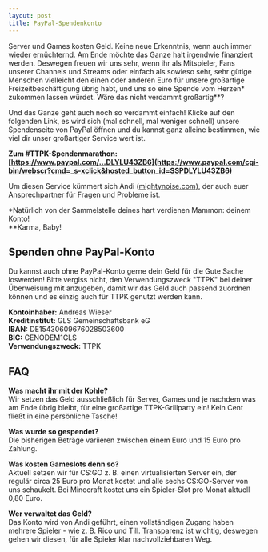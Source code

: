 ```yaml
---
layout: post
title: PayPal-Spendenkonto
---
```



Server und Games kosten Geld. Keine neue Erkenntnis, wenn auch immer wieder ernüchternd. Am Ende möchte das Ganze halt irgendwie finanziert werden. Deswegen freuen wir uns sehr, wenn ihr als Mitspieler, Fans unserer Channels und Streams oder einfach als sowieso sehr, sehr gütige Menschen vielleicht den einen oder anderen Euro für unsere großartige Freizeitbeschäftigung übrig habt, und uns so eine Spende vom Herzen* zukommen lassen würdet. Wäre das nicht verdammt großartig**?

Und das Ganze geht auch noch so verdammt einfach! Klicke auf den folgenden Link, es wird sich (mal schnell, mal weniger schnell) unsere Spendenseite von PayPal öffnen und du kannst ganz alleine bestimmen, wie viel dir unser großartiger Service wert ist.  

**Zum #TTPK-Spendenmarathon: [https://www.paypal.com/...DLYLU43ZB6](https://www.paypal.com/cgi-bin/webscr?cmd=_s-xclick&hosted_button_id=SSPDLYLU43ZB6)**  

Um diesen Service kümmert sich Andi ([mightynoise.com](http://www.mightynoise.com)), der auch euer Ansprechpartner für Fragen und Probleme ist.

*Natürlich von der Sammelstelle deines hart verdienen Mammon: deinem Konto!  
**Karma, Baby!  

## Spenden ohne PayPal-Konto

Du kannst auch ohne PayPal-Konto gerne dein Geld für die Gute Sache loswerden! Bitte vergiss nicht, den Verwendungszweck "TTPK" bei deiner Überweisung mit anzugeben, damit wir das Geld auch passend zuordnen können und es einzig auch für TTPK genutzt werden kann.  

**Kontoinhaber:** Andreas Wieser  
**Kreditinstitut:** GLS Gemeinschaftsbank eG  
**IBAN:** DE15430609676028503600  
**BIC:** GENODEM1GLS  
**Verwendungszweck:** TTPK  

## FAQ

**Was macht ihr mit der Kohle?**  
Wir setzen das Geld ausschließlich für Server, Games und je nachdem was am Ende übrig bleibt, für eine großartige TTPK-Grillparty ein! Kein Cent fließt in eine persönliche Tasche!  

**Was wurde so gespendet?**  
Die bisherigen Beträge variieren zwischen einem Euro und 15 Euro pro Zahlung.  

**Was kosten Gameslots denn so?**  
Aktuell setzen wir für CS:GO z. B. einen virtualisierten Server ein, der regulär circa 25 Euro pro Monat kostet und alle sechs CS:GO-Server von uns schaukelt. Bei Minecraft kostet uns ein Spieler-Slot pro Monat aktuell 0,80 Euro.  

**Wer verwaltet das Geld?**  
Das Konto wird von Andi geführt, einen vollständigen Zugang haben mehrere Spieler - wie z. B. Rico und Till. Transparenz ist wichtig, deswegen gehen wir diesen, für alle Spieler klar nachvollziehbaren Weg.  